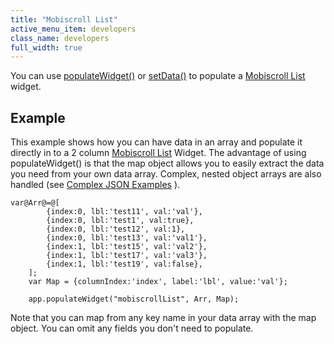 ```yaml
---
title: "Mobiscroll List"
active_menu_item: developers
class_name: developers
full_width: true
---
```



You can use [populateWidget()]() or [setData()](../setdata) to populate a [Mobiscroll List](../../../../widget-properties-events/mobile/mobiscroll-list) widget.

## Example

This example shows how you can have data in an array and populate it directly in to a 2 column [Mobiscroll List](../../../../widget-properties-events/mobile/mobiscroll-list) Widget. The advantage of using populateWidget() is that the map object allows you to easily extract the data you need from your own data array. Complex, nested object arrays are also handled (see [Complex JSON Examples](complex-json-example.htm) ).

    var@Arr@=@[
            {index:0, lbl:'test11', val:'val'},
            {index:0, lbl:'test1', val:true},
            {index:0, lbl:'test12', val:1},
            {index:0, lbl:'test13', val:'val1'},
            {index:1, lbl:'test15', val:'val2'},
            {index:1, lbl:'test17', val:'val3'},
            {index:1, lbl:'test19', val:false},
        ];
        var Map = {columnIndex:'index', label:'lbl', value:'val'};
     
        app.populateWidget("mobiscrollList", Arr, Map);
     
   

Note that you can map from any key name in your data array with the map object. You can omit any fields you don't need to populate.

